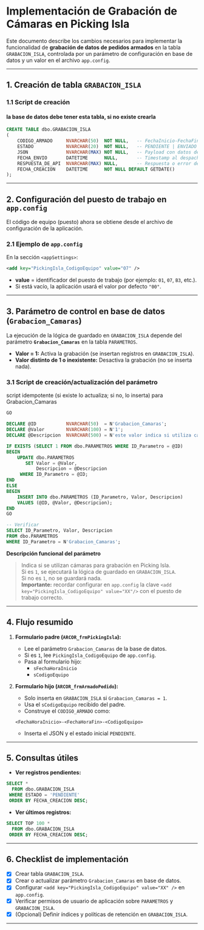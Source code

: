 # Implementación de Grabación de Cámaras en Picking Isla

Este documento describe los cambios necesarios para implementar la funcionalidad de **grabación de datos de pedidos armados** en la tabla `GRABACION_ISLA`, controlada por un parámetro de configuración en base de datos y un valor en el archivo `app.config`.

---

## 1. Creación de tabla `GRABACION_ISLA`

### 1.1 Script de creación

#### la base de datos debe tener esta tabla, si no existe crearla

```sql
CREATE TABLE dbo.GRABACION_ISLA
(
    CODIGO_ARMADO     NVARCHAR(50)  NOT NULL,   -- FechaInicio-FechaFin-CodigoEquipo (clave lógica del armado)
    ESTADO            NVARCHAR(20)  NOT NULL,   -- PENDIENTE | ENVIADO | ERROR (u otros)
    JSON              NVARCHAR(MAX) NOT NULL,   -- Payload con datos del armado
    FECHA_ENVIO       DATETIME      NULL,       -- Timestamp al despachar a la API externa
    RESPUESTA_DE_API  NVARCHAR(MAX) NULL,       -- Respuesta o error devuelto por la API
    FECHA_CREACION    DATETIME      NOT NULL DEFAULT GETDATE()
);

```
---

## 2. Configuración del puesto de trabajo en `app.config`

El código de equipo (puesto) ahora se obtiene desde el archivo de configuración de la aplicación.

### 2.1 Ejemplo de `app.config`

En la sección `<appSettings>`:

```xml
<add key="PickingIsla_CodigoEquipo" value="07" />
```

- **value** = identificador del puesto de trabajo (por ejemplo: `01`, `07`, `B3`, etc.).
- Si está vacío, la aplicación usará el valor por defecto `"00"`.

---

## 3. Parámetro de control en base de datos (`Grabacion_Camaras`)

La ejecución de la lógica de guardado en `GRABACION_ISLA` depende del parámetro **`Grabacion_Camaras`** en la tabla `PARAMETROS`.

- **Valor = 1:** Activa la grabación (se insertan registros en `GRABACION_ISLA`).
- **Valor distinto de 1 o inexistente:** Desactiva la grabación (no se inserta nada).

### 3.1 Script de creación/actualización del parámetro

script idempotente (si existe lo actualiza; si no, lo inserta) para Grabacion_Camaras

```sql
GO

DECLARE @ID           NVARCHAR(50)  = N'Grabacion_Camaras';
DECLARE @Valor        NVARCHAR(100) = N'1';
DECLARE @Descripcion  NVARCHAR(500) = N'este valor indica si utiliza camaras para grabacion en picking isla; si es 1 entonces se ejecutara la logica de guardado de datos en GRABACION_ISLA de los pedidos armados; si no es 1 entonces no se guardara nada. Recordar tener configurado en app.config el <add key="PickingIsla_CodigoEquipo" value="07"/> con value igual al puesto de trabajo.';

IF EXISTS (SELECT 1 FROM dbo.PARAMETROS WHERE ID_Parametro = @ID)
BEGIN
    UPDATE dbo.PARAMETROS
       SET Valor = @Valor,
           Descripcion = @Descripcion
     WHERE ID_Parametro = @ID;
END
ELSE
BEGIN
    INSERT INTO dbo.PARAMETROS (ID_Parametro, Valor, Descripcion)
    VALUES (@ID, @Valor, @Descripcion);
END
GO

-- Verificar
SELECT ID_Parametro, Valor, Descripcion
FROM dbo.PARAMETROS
WHERE ID_Parametro = N'Grabacion_Camaras';
```

**Descripción funcional del parámetro**  
> Indica si se utilizan cámaras para grabación en Picking Isla.  
> Si es `1`, se ejecutará la lógica de guardado en `GRABACION_ISLA`.  
> Si no es `1`, no se guardará nada.  
> **Importante:** recordar configurar en `app.config` la clave `<add key="PickingIsla_CodigoEquipo" value="XX"/>` con el puesto de trabajo correcto.

---

## 4. Flujo resumido

1. **Formulario padre (`ARCOR_frmPickingIsla`):**
   - Lee el parámetro `Grabacion_Camaras` de la base de datos.
   - Si es `1`, lee `PickingIsla_CodigoEquipo` de `app.config`.
   - Pasa al formulario hijo:
     - `sFechaHoraInicio`
     - `sCodigoEquipo`

2. **Formulario hijo (`ARCOR_frmArmadoPedido`):**
   - Solo inserta en `GRABACION_ISLA` si `Grabacion_Camaras = 1`.
   - Usa el `sCodigoEquipo` recibido del padre.
   - Construye el `CODIGO_ARMADO` como:
   ```
   <FechaHoraInicio>-<FechaHoraFin>-<CodigoEquipo>
   ```
   - Inserta el JSON y el estado inicial `PENDIENTE`.

---

## 5. Consultas útiles

- **Ver registros pendientes:**
```sql
SELECT *
  FROM dbo.GRABACION_ISLA
 WHERE ESTADO = 'PENDIENTE'
 ORDER BY FECHA_CREACION DESC;
```

- **Ver últimos registros:**
```sql
SELECT TOP 100 *
  FROM dbo.GRABACION_ISLA
 ORDER BY FECHA_CREACION DESC;
```

---

## 6. Checklist de implementación

- [x] Crear tabla `GRABACION_ISLA`.
- [x] Crear o actualizar parámetro `Grabacion_Camaras` en base de datos.
- [x] Configurar `<add key="PickingIsla_CodigoEquipo" value="XX" />` en `app.config`.
- [x] Verificar permisos de usuario de aplicación sobre `PARAMETROS` y `GRABACION_ISLA`.
- [x] (Opcional) Definir índices y políticas de retención en `GRABACION_ISLA`.

---
